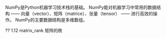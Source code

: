 NumPy是Python机器学习技术栈的基础。
NumPy能对机器学习中常用的数据结构  —— 向量（vector）、矩阵（matrice）、张量（tensor） —— 进行高效的操作。
NumPy的主要数据结构是多维数组。




??
1.12 matrix_rank  矩阵的秩














